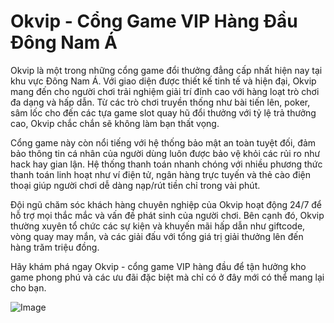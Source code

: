 # Okvip - Cổng Game VIP Hàng Đầu Đông Nam Á

Okvip là một trong những cổng game đổi thưởng đẳng cấp nhất hiện nay tại khu vực Đông Nam Á. Với giao diện được thiết kế tinh tế và hiện đại, Okvip mang đến cho người chơi trải nghiệm giải trí đỉnh cao với hàng loạt trò chơi đa dạng và hấp dẫn. Từ các trò chơi truyền thống như bài tiến lên, poker, sâm lốc cho đến các tựa game slot quay hũ đổi thưởng với tỷ lệ trả thưởng cao, Okvip chắc chắn sẽ không làm bạn thất vọng.

Cổng game này còn nổi tiếng với hệ thống bảo mật an toàn tuyệt đối, đảm bảo thông tin cá nhân của người dùng luôn được bảo vệ khỏi các rủi ro như hack hay gian lận. Hệ thống thanh toán nhanh chóng với nhiều phương thức thanh toán linh hoạt như ví điện tử, ngân hàng trực tuyến và thẻ cào điện thoại giúp người chơi dễ dàng nạp/rút tiền chỉ trong vài phút.

Đội ngũ chăm sóc khách hàng chuyên nghiệp của Okvip hoạt động 24/7 để hỗ trợ mọi thắc mắc và vấn đề phát sinh của người chơi. Bên cạnh đó, Okvip thường xuyên tổ chức các sự kiện và khuyến mãi hấp dẫn như giftcode, vòng quay may mắn, và các giải đấu với tổng giá trị giải thưởng lên đến hàng trăm triệu đồng.

Hãy khám phá ngay Okvip - cổng game VIP hàng đầu để tận hưởng kho game phong phú và các ưu đãi đặc biệt mà chỉ có ở đây mới có thể mang lại cho bạn.

![Image](https://github.com/user-attachments/assets/bd51ea9f-0666-407b-a7a7-98ead6de688c)